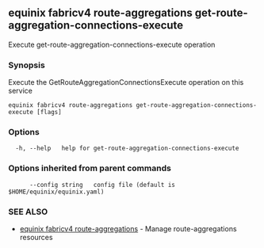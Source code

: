 ## equinix fabricv4 route-aggregations get-route-aggregation-connections-execute

Execute get-route-aggregation-connections-execute operation

### Synopsis

Execute the GetRouteAggregationConnectionsExecute operation on this service

```
equinix fabricv4 route-aggregations get-route-aggregation-connections-execute [flags]
```

### Options

```
  -h, --help   help for get-route-aggregation-connections-execute
```

### Options inherited from parent commands

```
      --config string   config file (default is $HOME/equinix/equinix.yaml)
```

### SEE ALSO

* [equinix fabricv4 route-aggregations](equinix_fabricv4_route-aggregations.md)	 - Manage route-aggregations resources

